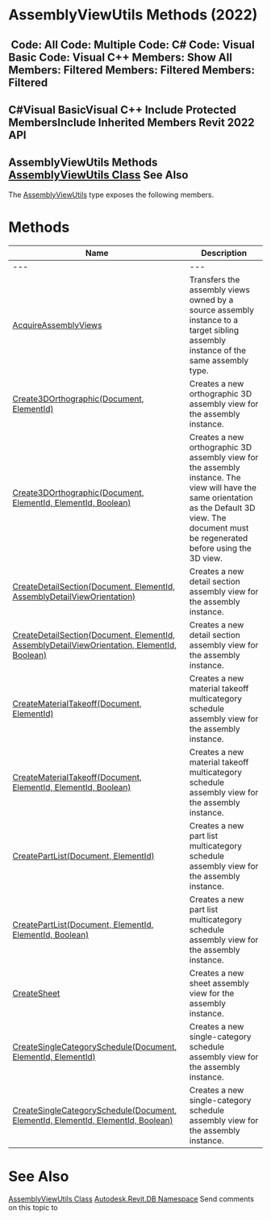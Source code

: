 # AssemblyViewUtils Methods (2022)

﻿
 Code: All Code: Multiple Code: C# Code: Visual Basic Code: Visual C++  Members: Show All Members: Filtered Members: Filtered Members: Filtered   
---  
C#Visual BasicVisual C++
Include Protected MembersInclude Inherited Members
Revit 2022 API  
---  
AssemblyViewUtils Methods  
[AssemblyViewUtils Class](4c839bed-9f56-c255-afba-8152c9171a22.md "AssemblyViewUtils Class") See Also  
---  
The [AssemblyViewUtils](4c839bed-9f56-c255-afba-8152c9171a22.md "AssemblyViewUtils Class") type exposes the following members.
# Methods
| Name | Description |
| --- | --- |
| --- | --- | --- |
| [AcquireAssemblyViews](9d899efa-112e-b169-fde8-303f0967593d.md "AcquireAssemblyViews Method") | Transfers the assembly views owned by a source assembly instance to a target sibling assembly instance of the same assembly type. |
| [Create3DOrthographic(Document, ElementId)](d1d13c59-ed2a-844a-5ad0-f195ee2d4a2f.md "Create3DOrthographic Method \(Document, ElementId\)") | Creates a new orthographic 3D assembly view for the assembly instance. |
| [Create3DOrthographic(Document, ElementId, ElementId, Boolean)](f87603e2-81cb-34d0-0f57-b80e392ebee8.md "Create3DOrthographic Method \(Document, ElementId, ElementId, Boolean\)") | Creates a new orthographic 3D assembly view for the assembly instance. The view will have the same orientation as the Default 3D view. The document must be regenerated before using the 3D view. |
| [CreateDetailSection(Document, ElementId, AssemblyDetailViewOrientation)](784df7d5-3da2-9a3d-fc5f-8b97ce019b23.md "CreateDetailSection Method \(Document, ElementId, AssemblyDetailViewOrientation\)") | Creates a new detail section assembly view for the assembly instance. |
| [CreateDetailSection(Document, ElementId, AssemblyDetailViewOrientation, ElementId, Boolean)](d1dbb597-be46-0e7d-f173-af2e270831b9.md "CreateDetailSection Method \(Document, ElementId, AssemblyDetailViewOrientation, ElementId, Boolean\)") | Creates a new detail section assembly view for the assembly instance. |
| [CreateMaterialTakeoff(Document, ElementId)](6fbfacef-91b9-6ca3-9531-e3aa1ae9f834.md "CreateMaterialTakeoff Method \(Document, ElementId\)") | Creates a new material takeoff multicategory schedule assembly view for the assembly instance. |
| [CreateMaterialTakeoff(Document, ElementId, ElementId, Boolean)](4e0033ee-64ac-a6ab-71ce-4b58de63ffdc.md "CreateMaterialTakeoff Method \(Document, ElementId, ElementId, Boolean\)") | Creates a new material takeoff multicategory schedule assembly view for the assembly instance. |
| [CreatePartList(Document, ElementId)](a9c1ec3a-ceeb-a203-8c1d-9700b5aa9881.md "CreatePartList Method \(Document, ElementId\)") | Creates a new part list multicategory schedule assembly view for the assembly instance. |
| [CreatePartList(Document, ElementId, ElementId, Boolean)](c211c569-f7bc-8869-ea4d-71bbb4034748.md "CreatePartList Method \(Document, ElementId, ElementId, Boolean\)") | Creates a new part list multicategory schedule assembly view for the assembly instance. |
| [CreateSheet](afd8688c-80d3-8c70-804c-0eed87eab8f3.md "CreateSheet Method") | Creates a new sheet assembly view for the assembly instance. |
| [CreateSingleCategorySchedule(Document, ElementId, ElementId)](32780a72-3d3a-10d2-fece-c7016a21b79b.md "CreateSingleCategorySchedule Method \(Document, ElementId, ElementId\)") | Creates a new single-category schedule assembly view for the assembly instance. |
| [CreateSingleCategorySchedule(Document, ElementId, ElementId, ElementId, Boolean)](935a90c4-80e7-7dd7-7f78-592e4f458d5e.md "CreateSingleCategorySchedule Method \(Document, ElementId, ElementId, ElementId, Boolean\)") | Creates a new single-category schedule assembly view for the assembly instance. |

# See Also
[AssemblyViewUtils Class](4c839bed-9f56-c255-afba-8152c9171a22.md "AssemblyViewUtils Class")
[Autodesk.Revit.DB Namespace](87546ba7-461b-c646-cbb1-2cb8f5bff8b2.md "Autodesk.Revit.DB Namespace")
Send comments on this topic to 